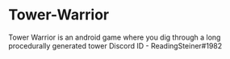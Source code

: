 # Tower-Warrior
Tower Warrior is an android game where you dig through a long procedurally generated tower 
Discord ID - ReadingSteiner#1982
